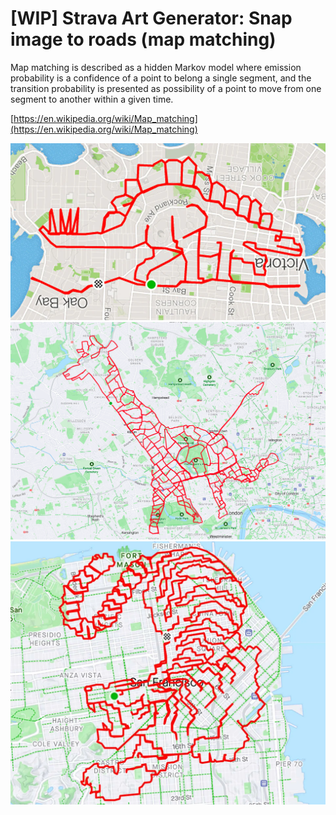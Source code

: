 
# [WIP] Strava Art Generator: Snap image to roads (map matching)

Map matching is described as a hidden Markov model where emission probability is a confidence of a point to belong a single segment, and the transition probability is presented as possibility of a point to move from one segment to another within a given time.

[https://en.wikipedia.org/wiki/Map_matching](https://en.wikipedia.org/wiki/Map_matching)

![dino.png](public/dino.png)
![giraffe.png](public/giraffe.png)
![tiger.png](public/tiger.png)

